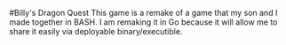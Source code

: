 #Billy's Dragon Quest
This game is a remake of a game that my son and I made together in BASH.  I am remaking it in Go because it will allow me to share it easily via deployable binary/executible.
